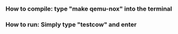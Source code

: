 ### How to compile: type "make qemu-nox" into the terminal

### How to run: Simply type "testcow" and enter
